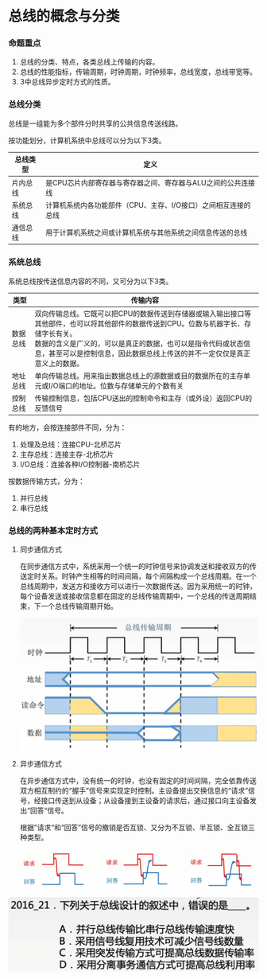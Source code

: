 # 总线的概念与分类

### 命题重点

1. 总线的分类、特点，各类总线上传输的内容。
2. 总线的性能指标，传输周期，时钟周期，时钟频率，总线宽度，总线带宽等。
3. 3中总线异步定时方式的性质。

### 总线分类

总线是一组能为多个部件分时共享的公共信息传送线路。

按功能划分，计算机系统中总线可以分为以下3类。

| 总线类型 | 定义                                                         |
| -------- | ------------------------------------------------------------ |
| 片内总线 | 是CPU芯片内部寄存器与寄存器之间、寄存器与ALU之间的公共连接线 |
| 系统总线 | 计算机系统内各功能部件（CPU、主存、I/O接口）之间相互连接的总线 |
| 通信总线 | 用于计算机系统之间或计算机系统与其他系统之间信息传送的总线   |

### 系统总线

系统总线按传送信息内容的不同，又可分为以下3类。

| 类型     | 传输内容                                                     |
| -------- | ------------------------------------------------------------ |
| 数据总线 | 双向传输总线。它既可以把CPU的数据传送到存储器或输入输出接口等其他部件，也可以将其他部件的数据传送到CPU。位数与机器字长、存储字长有关。<br />数据的含义是广义的，可以是真正的数据，也可以是指令代码或状态信息，甚至可以是控制信息，因此数据总线上传送的并不一定仅仅是真正意义上的数据。 |
| 地址总线 | 单向传输总线。用来指出数据总线上的源数据或目的数据所在的主存单元或I/O端口的地址。位数与存储单元的个数有关 |
| 控制总线 | 传输控制信息，包括CPU送出的控制命令和主存（或外设）返回CPU的反馈信号 |

有的地方，会按连接部件不同，分为：

1. 处理及总线：连接CPU-北桥芯片
2. 主存总线：连接主存-北桥芯片
3. I/O总线：连接各种I/O控制器-南桥芯片

按数据传输方式，分为：

1. 并行总线
2. 串行总线

### 总线的两种基本定时方式

1. 同步通信方式

   在同步通信方式中，系统采用一个统一的时钟信号来协调发送和接收双方的传送定时关系。时钟产生相等的时间间隔，每个间隔构成一个总线周期。在一个总线周期中，发送方和接收方可以进行一次数据传送。因为采用统一的时钟，每个设备发送或接收信息都在固定的总线传输周期中，一个总线的传送周期结束，下一个总线传输周期开始。

   ![](1.png)

2. 异步通信方式

   在异步通信方式中，没有统一的时钟，也没有固定的时间间隔，完全依靠传送双方相互制约的“握手”信号来实现定时控制。主设备提出交换信息的“请求”信号，经接口传送到从设备；从设备接到主设备的请求后，通过接口向主设备发出“回答“信号。

   根据”请求“和“回答”信号的撤销是否互锁、又分为不互锁、半互锁、全互锁三种类型。

   ![](2.png)

![](3.png)